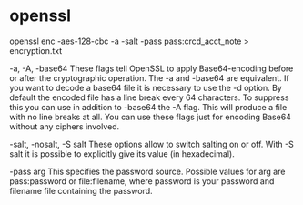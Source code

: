 # openssl

openssl enc -aes-128-cbc -a -salt -pass pass:crcd_acct_note &gt; encryption.txt

-a, -A, -base64
These flags tell OpenSSL to apply Base64-encoding before or after the cryptographic operation. The -a and -base64 are equivalent. If you want to decode a base64 file it is necessary to use the -d option. By default the encoded file has a line break every 64 characters. To suppress this you can use in addition to -base64 the -A flag. This will produce a file with no line breaks at all. You can use these flags just for encoding Base64 without any ciphers involved.

-salt, -nosalt, -S salt
These options allow to switch salting on or off. With -S salt it is possible to explicitly give its value (in hexadecimal).

-pass arg
This specifies the password source. Possible values for arg are pass:password or file:filename, where password is your password and filename file containing the password.

